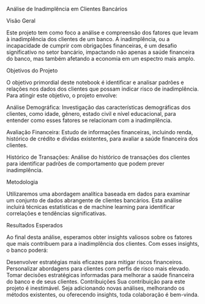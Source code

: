 Análise de Inadimplência em Clientes Bancários

Visão Geral

Este projeto tem como foco a análise e compreensão dos fatores que levam à inadimplência dos clientes de um banco. A inadimplência, ou a incapacidade de cumprir com obrigações financeiras, é um desafio significativo no setor bancário, impactando não apenas a saúde financeira do banco, mas também afetando a economia em um espectro mais amplo.

Objetivos do Projeto

O objetivo primordial deste notebook é identificar e analisar padrões e relações nos dados dos clientes que possam indicar risco de inadimplência. Para atingir este objetivo, o projeto envolve:

Análise Demográfica: Investigação das características demográficas dos clientes, como idade, gênero, estado civil e nível educacional, para entender como esses fatores se relacionam com a inadimplência.

Avaliação Financeira: Estudo de informações financeiras, incluindo renda, histórico de crédito e dívidas existentes, para avaliar a saúde financeira dos clientes.

Histórico de Transações: Análise do histórico de transações dos clientes para identificar padrões de comportamento que podem prever inadimplência.

Metodologia

Utilizaremos uma abordagem analítica baseada em dados para examinar um conjunto de dados abrangente de clientes bancários. Esta análise incluirá técnicas estatísticas e de machine learning para identificar correlações e tendências significativas.

Resultados Esperados

Ao final desta análise, esperamos obter insights valiosos sobre os fatores que mais contribuem para a inadimplência dos clientes. Com esses insights, o banco poderá:

Desenvolver estratégias mais eficazes para mitigar riscos financeiros.
Personalizar abordagens para clientes com perfis de risco mais elevado.
Tomar decisões estratégicas informadas para melhorar a saúde financeira do banco e de seus clientes.
Contribuições
Sua contribuição para este projeto é inestimável. Seja adicionando novas análises, melhorando os métodos existentes, ou oferecendo insights, toda colaboração é bem-vinda.